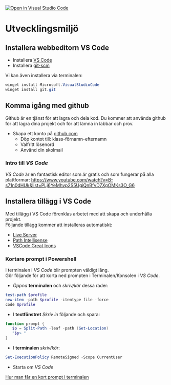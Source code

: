 [![Open in Visual Studio Code](https://classroom.github.com/assets/open-in-vscode-2e0aaae1b6195c2367325f4f02e2d04e9abb55f0b24a779b69b11b9e10269abc.svg)](https://classroom.github.com/online_ide?assignment_repo_id=15527658&assignment_repo_type=AssignmentRepo)
# Utvecklingsmiljö

## Installera webbeditorn VS Code

* Installera [VS Code](https://code.visualstudio.com)
* Installera [git-scm](https://git-scm.com)

Vi kan även installera via terminalen:

```powershell
winget install Microsoft.VisualStudioCode
winget install git.git
```
## Komma igång med github

Github är en tjänst för att lagra och dela kod. Du kommer att använda github för att lagra dina projekt och för att lämna in labbar och prov.

* Skapa ett konto på [github.com](https://github.com)
  * Döp kontot till: klass-förnamn-efternamn
  * Valfritt lösenord
  * Använd din skolmail

### Intro till *VS Code*

*VS Code* är en fantastisk editor som är gratis och som fungerar på alla plattformar:
https://www.youtube.com/watch?v=B-s71n0dHUk&list=PLj6YeMhvp2S5UgiQnBfvD7XgOMKs3O_G6

## Installera tillägg i VS Code
Med tillägg i VS Code förenklas arbetet med att skapa och underhålla projekt.  
Följande tillägg kommer att installeras automatiskt:

* [Live Server](https://marketplace.visualstudio.com/items?itemName=ritwickdey.LiveServer)
* [Path Intellisense](https://marketplace.visualstudio.com/items?itemName=christian-kohler.path-intellisense)
* [VSCode Great Icons](https://marketplace.visualstudio.com/items?itemName=emmanuelbeziat.vscode-great-icons)

### Kortare prompt i Powershell

I terminalen i *VS Code* blir prompten väldigt lång.  
Gör följande för att korta ned prompten i Terminalen/Konsolen i *VS Code*.

* *Öppna* **terminalen** och *skriv/kör* dessa rader:

```powershell
test-path $profile
new-item -path $profile -itemtype file -force
code $profile
```

* I **textfönstret** *Skriv in* följande och spara:

```powershell
function prompt {
   $p = Split-Path -leaf -path (Get-Location)
   "$p> "
}
```

* I **terminalen** *skriv/kör*:

```powershell
Set-ExecutionPolicy RemoteSigned -Scope CurrentUser
```

* Starta om *VS Code*

[Hur man får en kort prompt i terminalen](https://superuser.com/questions/446827/configure-windows-powershell-to-display-only-the-current-folder-name-in-the-shel)
